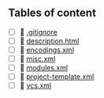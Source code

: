 ## Tables of content
- [ ] 📄 [.gitignore](./.gitignore)
- [ ] 📄 [description.html](./description.html)
- [ ] 📄 [encodings.xml](./encodings.xml)
- [ ] 📄 [misc.xml](./misc.xml)
- [ ] 📄 [modules.xml](./modules.xml)
- [ ] 📄 [project-template.xml](./project-template.xml)
- [ ] 📄 [vcs.xml](./vcs.xml)
